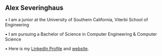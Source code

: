 ## Alex Severinghaus

• I am a junior at the University of Southern California, Viterbi School of Engineering

• I am pursuing a Bachelor of Science in Computer Engineering & Computer Science

• Here is my [LinkedIn Profile](https://www.linkedin.com/in/alex-severinghaus/) and [website](http://alexsev.com).

<!--
**alexseveringhaus/alexseveringhaus** is a ✨ _special_ ✨ repository because its `README.md` (this file) appears on your GitHub profile.

Here are some ideas to get you started:

- 🔭 I’m currently working on ...
- 🌱 I’m currently learning ...
- 👯 I’m looking to collaborate on ...
- 🤔 I’m looking for help with ...
- 💬 Ask me about ...
- 📫 How to reach me: ...
- 😄 Pronouns: ...
- ⚡ Fun fact: ...
-->

